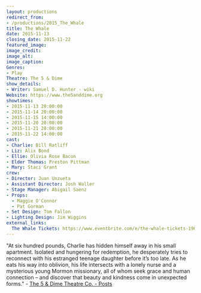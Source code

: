 ```yaml
---
layout: productions
redirect_from:
- /productions/2015_The_Whale
title: The Whale
date: 2015-11-13
closing_date: 2015-11-22
featured_image:
image_credit:
image_alt:
image_caption:
Genres: 
- Play
Theatre: The 5 & Dime
show_details:
- Writer: Samuel D. Hunter - wiki
Website: https://www.the5anddime.org
showtimes:
- 2015-11-13 20:00:00
- 2015-11-14 20:00:00
- 2015-11-15 14:00:00
- 2015-11-20 20:00:00
- 2015-11-21 20:00:00
- 2015-11-22 14:00:00
cast:
- Charlie: Bill Ratliff
- Liz: Alix Bond
- Ellie: Olivia Rose Bacon
- Elder Thomas: Preston Pittman
- Mary: Staci Grant
crew:
- Director: Juan Unzueta
- Assistant Director: Josh Waller
- Stage Manager: Abigail Saenz
- Props:
  - Maggie O'Connor
  - Pat Gorman
- Set Design: Tom Fallon
- Lighting Design: Jim Wiggins
external_links:
  The Whale Tickets: https://www.eventbrite.com/e/the-whale-tickets-19043435428
---
```

"At six hundred pounds, Charlie has hidden himself away in his small apartment. Isolated and hungering for redemption, he desperately tries to reconnect with his estranged teenage daughter before it’s too late. As he eats his way into oblivion, his life intersects with a lonely nurse and a mysterious young Mormon missionary, all of whom seek grace and human connection – and discover that beauty and kindness come in unexpected forms." - [The 5 & Dime Theatre Co. - Posts](https://www.facebook.com/The5andDime/posts/1076410805710848)
